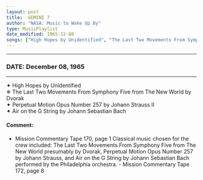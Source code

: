 ```yaml
---
layout: post
title:  GEMINI 7
author: "NASA: Music to Wake Up By"
type: MusicPlaylist
date_modified: 1965-12-08
songs: ["High Hopes by Unidentified", "The Last Two Movements From Symphony Five from The New World by Dvorak", "Perpetual Motion Opus Number 257 by Johann Strauss II", "Air on the G String by Johann Sebastian Bach"]
---
```


----
### DATE: December 08, 1965
----
✦ High Hopes by Unidentified  &nbsp;<br />
✵ The Last Two Movements From Symphony Five from The New World by Dvorak  &nbsp;<br />
✦ Perpetual Motion Opus Number 257 by Johann Strauss II  &nbsp;<br />
✦ Air on the G String by Johann Sebastian Bach

#### Comment:
* Mission Commentary Tape 170, page 1
Classical music chosen for the crew included: The Last Two Movements From Symphony Five from The New World presumably by Dvorak, Perpetual Motion Opus Number 257  by Johann Strauss, and Air on the G String  by Johann Sebastian Bach performed by the Philadelphia orchestra. - Mission Commentary Tape 172, page 8




<br/>
<center>
	<a target="_blank"
	   href="https://twitter.com/intent/tweet?hashtags=Space,NASA,Playlist,NASAWakeupCalls,SpaceProgram&text=🚀 {{ page.author}}, '{{ page.songs.first }}' {{ page.title }}, {{ page.date | date: '%B %d, %Y' }}, {{ site.url }}{{ page.url }}&via=nasawakeupcalls"><i class="fab fa-twitter" title="Tweet this page" alt="Tweet this page" style="font-size: 1.3em;"></i></a>
	&nbsp; 	<i class="fas fa-user-astronaut" style="font-size: 1.5em;"></i> &nbsp;
    <a id="custom_amazon_link"
       type="amzn" search="#"
       category="popular music">
    <i class="fab fa-amazon" style="font-size: 1.3em;"></i></a>
</center>

<!-- Randomly resolve an individual entry from a song array -->
<script src="/assets/javascript/seedrandom.min.js"></script>
<script>
  var wake_me_up = ["High Hopes by Unidentified", "The Last Two Movements From Symphony Five from The New World by Dvorak", "Perpetual Motion Opus Number 257 by Johann Strauss II", "Air on the G String by Johann Sebastian Bach"];
  var prng = new Math.seedrandom();
  function randomSong() {
    song = wake_me_up[Math.floor(Math.random() * wake_me_up.length)];
    var amazon_link = document.getElementById("custom_amazon_link");
    amazon_link.setAttribute("search", song);
  }
  window.onload = randomSong();
</script>
